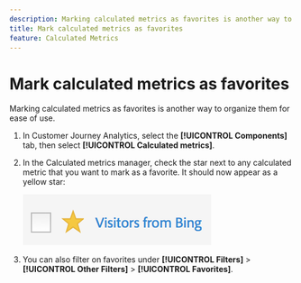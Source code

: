 ```yaml
---
description: Marking calculated metrics as favorites is another way to organize them for ease of use.
title: Mark calculated metrics as favorites
feature: Calculated Metrics
---
```

# Mark calculated metrics as favorites

Marking calculated metrics as favorites is another way to organize them for ease of use.

1. In Customer Journey Analytics, select the **[!UICONTROL Components]** tab, then select **[!UICONTROL Calculated metrics]**. 

1. In the Calculated metrics manager, check the star next to any calculated metric that you want to mark as a favorite. It should now appear as a yellow star:

   ![](assets/favorites.png)

1. You can also filter on favorites under **[!UICONTROL Filters]** > **[!UICONTROL Other Filters]** > **[!UICONTROL Favorites]**.